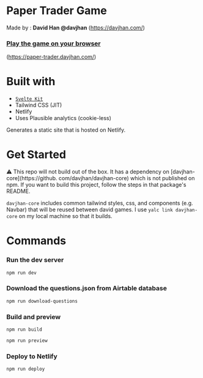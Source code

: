 # Paper Trader Game

Made by : **David Han @davjhan** (https://davjhan.com/)

### [Play the game on your browser](https://paper-trader.davjhan.com/)
(https://paper-trader.davjhan.com/)
# Built with
- [`Svelte Kit`](https://kit.svelte.dev/)
- Tailwind CSS (JIT)
- Netlify
- Uses Plausible analytics (cookie-less)

Generates a static site that is hosted on Netlify.

# Get Started

⚠️ This repo will not build out of the box. It has a dependency on [davjhan-core](https://github.
com/davjhan/davjhan-core)
which is not published on npm. If you want to build this project, follow the steps in that package's README.

`davjhan-core` includes common tailwind styles, css, and components (e.g. Navbar) that will be reused between david
games. I use `yalc link davjhan-core` on my local machine so that it builds.

# Commands
### Run the dev server
```bash
npm run dev
```

### Download the questions.json from Airtable database
```bash
npm run download-questions
```

### Build and preview
```bash
npm run build
```
```bash
npm run preview
```
### Deploy to Netlify
```bash
npm run deploy
```